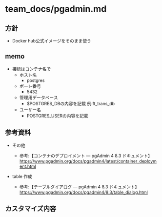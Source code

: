 # team_docs/pgadmin.md

## 方針

- Docker hub公式イメージをそのまま使う

## memo

- 接続はコンテナ名で
  - ホスト名
    - postgres
  - ポート番号
    - 5432
  - 管理用データベース
    - $POSTGRES_DBの内容を記載 例:ft_trans_db
  - ユーザー名
    - POSTGRES_USERの内容を記載

## 参考資料

- その他
  - 参考:【コンテナのデプロイメント — pgAdmin 4 8.3 ドキュメント】 https://www.pgadmin.org/docs/pgadmin4/latest/container_deployment.html

- table 作成
  - 参考:【テーブルダイアログ — pgAdmin 4 8.3 ドキュメント】 https://www.pgadmin.org/docs/pgadmin4/8.3/table_dialog.html
  
## カスタマイズ内容

